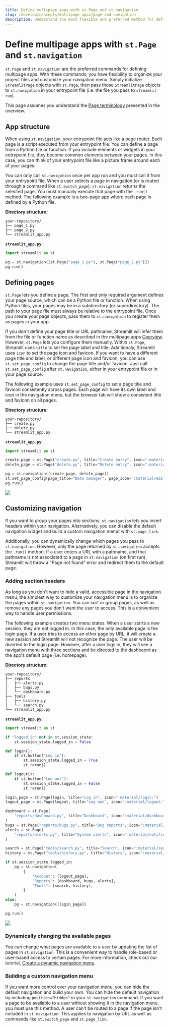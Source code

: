 ```yaml
---
title: Define multipage apps with st.Page and st.navigation
slug: /develop/concepts/multipage-apps/page-and-navigation
description: Understand the most flexible and preferred method for defining multipage apps
---
```


# Define multipage apps with `st.Page` and `st.navigation`

`st.Page` and `st.navigation` are the preferred commands for defining multipage apps. With these commands, you have flexibility to organize your project files and customize your navigation menu. Simply initialize `StreamlitPage` objects with `st.Page`, then pass those `StreamlitPage` objects to `st.navigation` in your entrypoint file (i.e. the file you pass to `streamlit run`).

This page assumes you understand the [Page terminology](/develop/concepts/multipage-apps/overview#page-terminology) presented in the overview.

## App structure

When using `st.navigation`, your entrypoint file acts like a page router. Each page is a script executed from your entrypoint file. You can define a page from a Python file or function. If you include elements or widgets in your entrypoint file, they become common elements between your pages. In this case, you can think of your entrypoint file like a picture frame around each of your pages.

You can only call `st.navigation` once per app run and you must call it from your entrypoint file. When a user selects a page in navigation (or is routed through a command like `st.switch_page`), `st.navigation` returns the selected page. You must manually execute that page with the `.run()` method. The following example is a two-page app where each page is defined by a Python file.

**Directory structure:**

```
your-repository/
├── page_1.py
├── page_2.py
└── streamlit_app.py
```

**`streamlit_app.py`:**

```python
import streamlit as st

pg = st.navigation([st.Page("page_1.py"), st.Page("page_2.py")])
pg.run()
```

## Defining pages

`st.Page` lets you define a page. The first and only required argument defines your page source, which can be a Python file or function. When using Python files, your pages may be in a subdirectory (or superdirectory). The path to your page file must always be relative to the entrypoint file. Once you create your page objects, pass them to `st.navigation` to register them as pages in your app.

If you don't define your page title or URL pathname, Streamlit will infer them from the file or function name as described in the multipage apps [Overview](/develop/concepts/multipage-apps/overview#automatic-page-labels-and-urls). However, `st.Page` lets you configure them manually. Within `st.Page`, Streamlit uses `title` to set the page label and title. Additionaly, Streamlit uses `icon` to set the page icon and favicon. If you want to have a different page title and label, or different page icon and favicon, you can use `st.set_page_config` to change the page title and/or favicon. Just call `st.set_page_config` after `st.navigation`, either in your entrypoint file or in your page source.

The following example uses `st.set_page_config` to set a page title and favicon consistently across pages. Each page will have its own label and icon in the navigation menu, but the browser tab will show a consistent title and favicon on all pages.

**Directory structure:**

```
your-repository/
├── create.py
├── delete.py
└── streamlit_app.py
```

**`streamlit_app.py`:**

```python
import streamlit as st

create_page = st.Page("create.py", title="Create entry", icon=":material/add_circle:")
delete_page = st.Page("delete.py", title="Delete entry", icon=":material/delete:")

pg = st.navigation([create_page, delete_page])
st.set_page_config(page_title="Data manager", page_icon=":material/edit:")
pg.run()
```

<div style={{ maxWidth: '564px', margin: 'auto' }}>
<Image src="/images/mpa-v2-use-set-page-config.jpg" frame />
</div>

## Customizing navigation

If you want to group your pages into sections, `st.navigation` lets you insert headers within your navigation. Alternatively, you can disable the default navigation widget and build a custom navigation menut with `st.page_link`.

Additionally, you can dynamically change which pages you pass to `st.navigation`. However, only the page returned by `st.navigation` accepts the `.run()` method. If a user enters a URL with a pathname, and that pathname is not associated to a page in `st.navigation` (on first run), Streamlit will throw a "Page not found" error and redirect them to the default page.

### Adding section headers

As long as you don't want to hide a valid, accessible page in the navigation menu, the simplest way to customize your navigation menu is to organize the pages within `st.navigation`. You can sort or group pages, as well as remove any pages you don't want the user to access. This is a convenient way to handle user permissions.

The following example creates two menu states. When a user starts a new session, they are not logged in. In this case, the only available page is the login page. If a user tries to access an other page by URL, it will create a new session and Streamlit will not recognize the page. The user will be diverted to the login page. However, after a user logs in, they will see a navigation menu with three sections and be directed to the dashbaord as the app's default page (i.e. homepage).

**Directory structure:**

```
your-repository/
├── reports
│   ├── alerts.py
│   ├── bugs.py
│   └── dashboard.py
├── tools
│   ├── history.py
│   └── search.py
└── streamlit_app.py
```

**`streamlit_app.py`:**

```python
import streamlit as st

if "logged_in" not in st.session_state:
    st.session_state.logged_in = False

def login():
    if st.button("Log in"):
        st.session_state.logged_in = True
        st.rerun()

def logout():
    if st.button("Log out"):
        st.session_state.logged_in = False
        st.rerun()

login_page = st.Page(login, title="Log in", icon=":material/login:")
logout_page = st.Page(logout, title="Log out", icon=":material/logout:")

dashboard = st.Page(
    "reports/dashboard.py", title="Dashboard", icon=":material/dashboard:", default=True
)
bugs = st.Page("reports/bugs.py", title="Bug reports", icon=":material/bug_report:")
alerts = st.Page(
    "reports/alerts.py", title="System alerts", icon=":material/notification_important:"
)

search = st.Page("tools/search.py", title="Search", icon=":material/search:")
history = st.Page("tools/history.py", title="History", icon=":material/history:")

if st.session_state.logged_in:
    pg = st.navigation(
        {
            "Account": [logout_page],
            "Reports": [dashboard, bugs, alerts],
            "Tools": [search, history],
        }
    )
else:
    pg = st.navigation([login_page])

pg.run()
```

<div style={{ maxWidth: '564px', margin: 'auto' }}>
<Image src="/images/mpa-v2-page-sections.jpg" frame />
</div>

### Dynamically changing the available pages

You can change what pages are available to a user by updating the list of pages in `st.navigation`. This is a convenient way to handle role-based or user-based access to certain pages. For more information, check out our tutorial, [Create a dynamic navigation menu](/develop/tutorials/multipage/dynamic-navigation).

### Building a custom navigation menu

If you want more control over your navigation menu, you can hide the default navigation and build your own. You can hide the default navigation by including `position="hidden"` in your `st.navigation` command. If you want a page to be available to a user without showing it in the navigation menu, you must use this method. A user can't be routed to a page if the page isn't included in `st.navigation`. This applies to navigation by URL as well as commands like `st.switch_page` and `st.page_link`.
